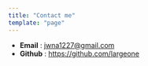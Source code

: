 ```yaml
---
title: "Contact me"
template: "page"
---
```


+ **Email** : jwna1227@gmail.com
+ **Github** : https://github.com/largeone
